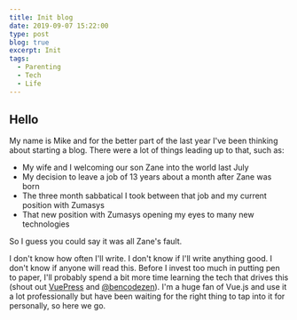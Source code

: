 ```yaml
---
title: Init blog
date: 2019-09-07 15:22:00
type: post
blog: true
excerpt: Init
tags:
  - Parenting
  - Tech
  - Life
---
```


## Hello

My name is Mike and for the better part of the last year I've been thinking about starting a blog. There were a lot of things leading up to that, such as:

- My wife and I welcoming our son Zane into the world last July
- My decision to leave a job of 13 years about a month after Zane was born
- The three month sabbatical I took between that job and my current position with Zumasys
- That new position with Zumasys opening my eyes to many new technologies

So I guess you could say it was all Zane's fault.

I don't know how often I'll write. I don't know if I'll write anything good. I don't know if anyone will read this. Before I invest too much in putting pen to paper, I'll probably spend a bit more time learning the tech that drives this (shout out [VuePress](https://vuepress.vuejs.org/) and [@bencodezen](https://github.com/bencodezen)). I'm a huge fan of Vue.js and use it a lot professionally but have been waiting for the right thing to tap into it for personally, so here we go.
